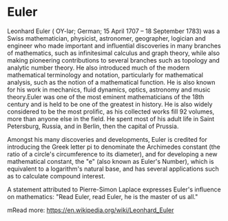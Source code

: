 # Euler


Leonhard Euler ( OY-lər; German; 15 April 1707 – 18 September 1783) was a Swiss mathematician, physicist, astronomer, geographer, logician and engineer who made important and influential discoveries in many branches of mathematics, such as infinitesimal calculus and graph theory, while also making pioneering contributions to several branches such as topology and analytic number theory. He also introduced much of the modern mathematical terminology and notation, particularly for mathematical analysis, such as the notion of a mathematical function. He is also known for his work in mechanics, fluid dynamics, optics, astronomy and music theory.Euler was one of the most eminent mathematicians of the 18th century and is held to be one of the greatest in history. He is also widely considered to be the most prolific, as his collected works fill 92 volumes, more than anyone else in the field. He spent most of his adult life in Saint Petersburg, Russia, and in Berlin, then the capital of Prussia.

Amongst his many discoveries and developments, Euler is credited for introducing the Greek letter pi to denominate the Archimedes constant (the ratio of a circle's circumference to its diameter), and for developing a new mathematical constant, the "e" (also known as Euler's Number), which is equivalent to a logarithm's natural base, and has several applications such as to calculate compound interest. 

A statement attributed to Pierre-Simon Laplace expresses Euler's influence on mathematics: "Read Euler, read Euler, he is the master of us all."

mRead more: https://en.wikipedia.org/wiki/Leonhard_Euler


